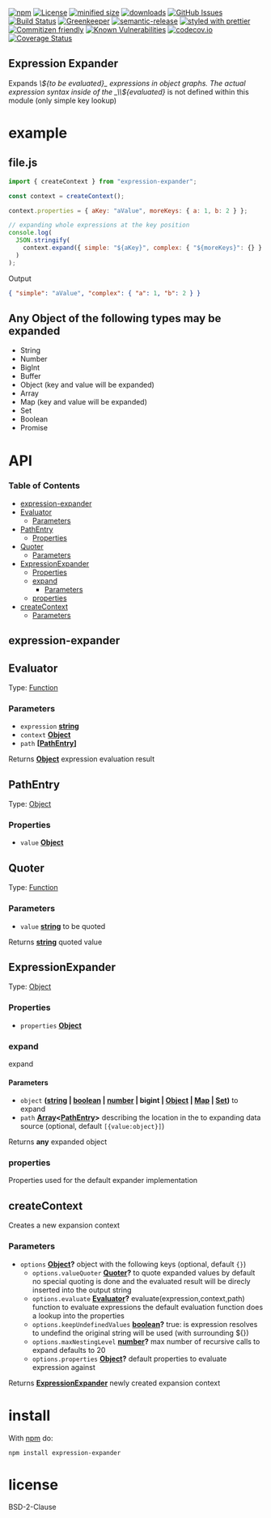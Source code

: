 [![npm](https://img.shields.io/npm/v/expression-expander.svg)](https://www.npmjs.com/package/expression-expander)
[![License](https://img.shields.io/badge/License-BSD%203--Clause-blue.svg)](https://opensource.org/licenses/BSD-3-Clause)
[![minified size](https://badgen.net/bundlephobia/min/expression-expander)](https://bundlephobia.com/result?p=expression-expander)
[![downloads](http://img.shields.io/npm/dm/expression-expander.svg?style=flat-square)](https://npmjs.org/package/expression-expander)
[![GitHub Issues](https://img.shields.io/github/issues/arlac77/expression-expander.svg?style=flat-square)](https://github.com/arlac77/expression-expander/issues)
[![Build Status](https://secure.travis-ci.org/arlac77/expression-expander.png)](http://travis-ci.org/arlac77/expression-expander)
[![Greenkeeper](https://badges.greenkeeper.io/arlac77/expression-expander.svg)](https://greenkeeper.io/)
[![semantic-release](https://img.shields.io/badge/%20%20%F0%9F%93%A6%F0%9F%9A%80-semantic--release-e10079.svg)](https://github.com/arlac77/expression-expander)
[![styled with prettier](https://img.shields.io/badge/styled_with-prettier-ff69b4.svg)](https://github.com/prettier/prettier)
[![Commitizen friendly](https://img.shields.io/badge/commitizen-friendly-brightgreen.svg)](http://commitizen.github.io/cz-cli/)
[![Known Vulnerabilities](https://snyk.io/test/github/arlac77/expression-expander/badge.svg)](https://snyk.io/test/github/arlac77/expression-expander)
[![codecov.io](http://codecov.io/github/arlac77/expression-expander/coverage.svg?branch=master)](http://codecov.io/github/arlac77/expression-expander?branch=master)
[![Coverage Status](https://coveralls.io/repos/arlac77/expression-expander/badge.svg)](https://coveralls.io/r/arlac77/expression-expander)

## Expression Expander

Expands _\\${to be evaluated}_ expressions in object graphs. The actual expression syntax inside of the _\\${evaluated}_ is not defined within this module (only simple key lookup)

# example

## file.js

<!-- skip-example -->

```js
import { createContext } from "expression-expander";

const context = createContext();

context.properties = { aKey: "aValue", moreKeys: { a: 1, b: 2 } };

// expanding whole expressions at the key position
console.log(
  JSON.stringify(
    context.expand({ simple: "${aKey}", complex: { "${moreKeys}": {} } })
  )
);
```

Output

```json
{ "simple": "aValue", "complex": { "a": 1, "b": 2 } }
```

## Any Object of the following types may be expanded

-   String
-   Number
-   BigInt
-   Buffer
-   Object (key and value will be expanded)
-   Array
-   Map (key and value will be expanded)
-   Set
-   Boolean
-   Promise

# API

<!-- Generated by documentation.js. Update this documentation by updating the source code. -->

### Table of Contents

-   [expression-expander](#expression-expander)
-   [Evaluator](#evaluator)
    -   [Parameters](#parameters)
-   [PathEntry](#pathentry)
    -   [Properties](#properties)
-   [Quoter](#quoter)
    -   [Parameters](#parameters-1)
-   [ExpressionExpander](#expressionexpander)
    -   [Properties](#properties-1)
    -   [expand](#expand)
        -   [Parameters](#parameters-2)
    -   [properties](#properties-2)
-   [createContext](#createcontext)
    -   [Parameters](#parameters-3)

## expression-expander

## Evaluator

Type: [Function](https://developer.mozilla.org/docs/Web/JavaScript/Reference/Statements/function)

### Parameters

-   `expression` **[string](https://developer.mozilla.org/docs/Web/JavaScript/Reference/Global_Objects/String)** 
-   `context` **[Object](https://developer.mozilla.org/docs/Web/JavaScript/Reference/Global_Objects/Object)** 
-   `path` **\[[PathEntry](#pathentry)]** 

Returns **[Object](https://developer.mozilla.org/docs/Web/JavaScript/Reference/Global_Objects/Object)** expression evaluation result

## PathEntry

Type: [Object](https://developer.mozilla.org/docs/Web/JavaScript/Reference/Global_Objects/Object)

### Properties

-   `value` **[Object](https://developer.mozilla.org/docs/Web/JavaScript/Reference/Global_Objects/Object)** 

## Quoter

Type: [Function](https://developer.mozilla.org/docs/Web/JavaScript/Reference/Statements/function)

### Parameters

-   `value` **[string](https://developer.mozilla.org/docs/Web/JavaScript/Reference/Global_Objects/String)** to be quoted

Returns **[string](https://developer.mozilla.org/docs/Web/JavaScript/Reference/Global_Objects/String)** quoted value

## ExpressionExpander

Type: [Object](https://developer.mozilla.org/docs/Web/JavaScript/Reference/Global_Objects/Object)

### Properties

-   `properties` **[Object](https://developer.mozilla.org/docs/Web/JavaScript/Reference/Global_Objects/Object)** 

### expand

expand

#### Parameters

-   `object` **([string](https://developer.mozilla.org/docs/Web/JavaScript/Reference/Global_Objects/String) \| [boolean](https://developer.mozilla.org/docs/Web/JavaScript/Reference/Global_Objects/Boolean) \| [number](https://developer.mozilla.org/docs/Web/JavaScript/Reference/Global_Objects/Number) | bigint | [Object](https://developer.mozilla.org/docs/Web/JavaScript/Reference/Global_Objects/Object) \| [Map](https://developer.mozilla.org/docs/Web/JavaScript/Reference/Global_Objects/Map) \| [Set](https://developer.mozilla.org/docs/Web/JavaScript/Reference/Global_Objects/Set))** to expand
-   `path` **[Array](https://developer.mozilla.org/docs/Web/JavaScript/Reference/Global_Objects/Array)&lt;[PathEntry](#pathentry)>** describing the location in the to expanding data source (optional, default `[{value:object}]`)

Returns **any** expanded object

### properties

Properties used for the default expander implementation

## createContext

Creates a new expansion context

### Parameters

-   `options` **[Object](https://developer.mozilla.org/docs/Web/JavaScript/Reference/Global_Objects/Object)?** object with the following keys (optional, default `{}`)
    -   `options.valueQuoter` **[Quoter](#quoter)?** to quote expanded values
           by default no special quoting is done and the evaluated result will be direcly
           inserted into the output string
    -   `options.evaluate` **[Evaluator](#evaluator)?** evaluate(expression,context,path) function to evaluate expressions
           the default evaluation function does a lookup into the properties
    -   `options.keepUndefinedValues` **[boolean](https://developer.mozilla.org/docs/Web/JavaScript/Reference/Global_Objects/Boolean)?** true: is expression resolves to undefind the original string will be used (with surrounding ${})
    -   `options.maxNestingLevel` **[number](https://developer.mozilla.org/docs/Web/JavaScript/Reference/Global_Objects/Number)?** max number of recursive calls to expand defaults to 20
    -   `options.properties` **[Object](https://developer.mozilla.org/docs/Web/JavaScript/Reference/Global_Objects/Object)?** default properties to evaluate expression against

Returns **[ExpressionExpander](#expressionexpander)** newly created expansion context

# install

With [npm](http://npmjs.org) do:

```shell
npm install expression-expander
```

# license

BSD-2-Clause
